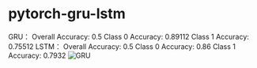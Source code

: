 # pytorch-gru-lstm
GRU：
Overall Accuracy: 0.5
Class 0 Accuracy: 0.89112
Class 1 Accuracy: 0.75512
LSTM：
Overall Accuracy: 0.5
Class 0 Accuracy: 0.86
Class 1 Accuracy: 0.7932
![GRU](https://github.com/geiwp/pytorch-gru-lstm/assets/87567878/fd7d2a0d-16f2-4c84-b4cd-85e03ee7c3a6)
